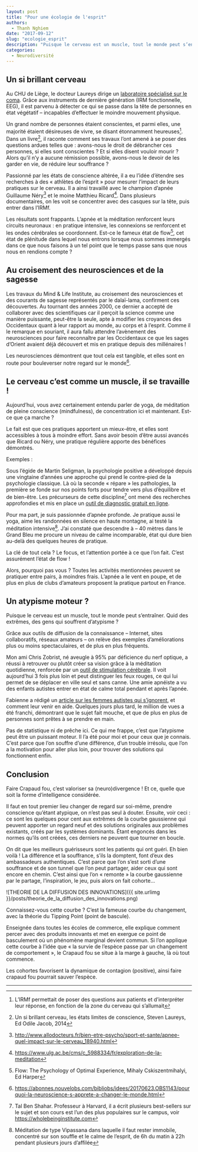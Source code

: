 ```yaml
---
layout: post
title: "Pour une écologie de l'esprit"
authors: 
  - Thanh Nghiem
date: "2017-09-12"
slug: "ecologie_esprit"
description: "Puisque le cerveau est un muscle, tout le monde peut s’entraîner. Quid des extrêmes, des gens qui souffrent d’atypisme ?"
categories:
  - Neurodiversité
---
```


## Un si brillant cerveau

Au CHU de Liège, le docteur Laureys dirige un [laboratoire spécialisé sur le coma][1]. Grâce aux instruments de dernière génération (IRM fonctionnelle, EEG), il est parvenu à détecter ce qui se passe dans la tête de personnes en état végétatif – incapables d’effectuer le moindre mouvement physique. 

Un grand nombre de personnes étaient conscientes, et parmi elles, une majorité étaient désireuses de vivre, se disant étonnamment heureuses[^1]. Dans un livre[^2], il raconte comment ses travaux l’ont amené à se poser des questions ardues telles que : avons-nous le droit de débrancher ces personnes, si elles sont conscientes ? Et si elles disent vouloir mourir ? Alors qu’il n’y a aucune rémission possible, avons-nous le devoir de les garder en vie, de réduire leur souffrance ?

Passionné par les états de conscience altérée, il a eu l’idée d’étendre ses recherches à des « athlètes de l’esprit » pour mesurer l’impact de leurs pratiques sur le cerveau. Il a ainsi travaillé avec le champion d’apnée Guillaume Néry[^3] et le moine Matthieu Ricard[^4]. Dans plusieurs documentaires, on les voit se concentrer avec des casques sur la tête, puis entrer dans l’IRMf. 

Les résultats sont frappants. L’apnée et la méditation renforcent leurs circuits neuronaux : en pratique intensive, les connexions se renforcent et les ondes cérébrales se coordonnent. Est-ce le fameux état de flow[^5], cet état de plénitude dans lequel nous entrons lorsque nous sommes immergés dans ce que nous faisons à un tel point que le temps passe sans que nous nous en rendions compte ?

## Au croisement des neurosciences et de la sagesse

Les travaux du Mind & Life Institute, au croisement des neurosciences et des courants de sagesse représentés par le dalaï-lama, confirment ces découvertes. Au tournant des années 2000, ce dernier a accepté de collaborer avec des scientifiques car il perçoit la science comme une manière puissante, peut-être la seule, apte à modifier les croyances des Occidentaux quant à leur rapport au monde, au corps et à l’esprit. Comme il le remarque en souriant, il aura fallu attendre l’avènement des neurosciences pour faire reconnaître par les Occidentaux ce que les sages d’Orient avaient déjà découvert et mis en pratique depuis des millénaires !

Les neurosciences démontrent que tout cela est tangible, et elles sont en route pour bouleverser notre regard sur le monde[^6].

## Le cerveau c’est comme un muscle, il se travaille !

Aujourd’hui, vous avez certainement entendu parler de yoga, de méditation de pleine conscience (mindfulness), de concentration ici et maintenant. Est-ce que ça marche ?

Le fait est que ces pratiques apportent un mieux-être, et elles sont accessibles à tous à moindre effort. Sans avoir besoin d’être aussi avancés que Ricard ou Néry, une pratique régulière apporte des bénéfices démontrés. 

Exemples :

Sous l’égide de Martin Seligman, la psychologie positive a développé depuis une vingtaine d’années une approche qui prend le contre-pied de la psychologie classique. Là où la seconde « répare » les pathologies, la première se fonde sur nos points forts pour tendre vers plus d’équilibre et de bien-être. Les précurseurs de cette discipline[^7] ont mené des recherches approfondies et mis en place un [outil de diagnostic gratuit en ligne][2].

Pour ma part, je suis passionnée d’apnée profonde. Je pratique aussi le yoga, aime les randonnées en silence en haute montagne, ai testé la méditation intensive[^8]. J’ai constaté que descendre à – 40 mètres dans le Grand Bleu me procure un niveau de calme incomparable, état qui dure bien au-delà des quelques heures de pratique.

La clé de tout cela ? Le focus, et l’attention portée à ce que l’on fait. C’est assurément l’état de flow !

Alors, pourquoi pas vous ? Toutes les activités mentionnées peuvent se pratiquer entre pairs, à moindres frais. L’apnée a le vent en poupe, et de plus en plus de clubs d’amateurs proposent la pratique partout en France.

## Un atypisme moteur ?

Puisque le cerveau est un muscle, tout le monde peut s’entraîner. Quid des extrêmes, des gens qui souffrent d’atypisme ?

Grâce aux outils de diffusion de la connaissance – Internet, sites collaboratifs, réseaux amateurs – on relève des exemples d’améliorations plus ou moins spectaculaires, et de plus en plus fréquents.

Mon ami Chris Zobrist, né aveugle à 95% par déficience du nerf optique, a réussi à retrouver ou plutôt créer sa vision grâce à la méditation quotidienne, renforcée par un [outil de stimulation cérébrale][3]. Il voit aujourd’hui 3 fois plus loin et peut distinguer les feux rouges, ce qui lui permet de se déplacer en ville seul et sans canne. Une amie apnéiste a vu des enfants autistes entrer en état de calme total pendant et après l’apnée.

Fabienne a rédigé un [article sur les femmes autistes qui s’ignorent][4], et comment leur venir en aide. Quelques jours plus tard, le million de vues a été franchi, démontrant que le sujet fait mouche, et que de plus en plus de personnes sont prêtes à se prendre en main.

Pas de statistique ni de prêche ici. Ce qui me frappe, c’est que l’atypisme peut être un puissant moteur. Il l’a été pour moi et pour ceux que je connais. C’est parce que l’on souffre d’une différence, d’un trouble irrésolu, que l’on a la motivation pour aller plus loin, pour trouver des solutions qui fonctionnent enfin.

## Conclusion

Faire Crapaud fou, c’est valoriser sa (neuro)divergence ! Et ce, quelle que soit la forme d’intelligence considérée.

Il faut en tout premier lieu changer de regard sur soi-même, prendre conscience qu’étant atypique, on n’est pas seul à douter. Ensuite, voir ceci : ce sont les quelques pour cent aux extrêmes de la courbe gaussienne qui peuvent apporter un regard neuf et des solutions originales aux problèmes existants, créés par les systèmes dominants. Étant engoncés dans les normes qu’ils ont créées, ces derniers ne peuvent que tourner en boucle.

On dit que les meilleurs guérisseurs sont les patients qui ont guéri. Eh bien voilà ! La différence et la souffrance, s’ils la domptent, font d’eux des ambassadeurs authentiques. C’est parce que l’on s’est sorti d’une souffrance et de son tunnel que l’on peut partager, aider ceux qui sont encore en chemin. C’est ainsi que l’on « remonte » la courbe gaussienne par le partage, l’inspiration, le jeu, puis alors on fait cohorte…

![THEORIE DE LA DIFFUSION DES INNOVATIONS]({{ site.urlimg }}/posts/theorie_de_la_diffusion_des_innovations.png)

Connaissez-vous cette courbe ? C’est la fameuse courbe du changement, avec la théorie du Tipping Point (point de bascule).

Enseignée dans toutes les écoles de commerce, elle explique comment percer avec des produits innovants et met en exergue ce point de basculement où un phénomène marginal devient commun. Si l’on applique cette courbe à l’idée que « la survie de l’espèce passe par un changement de comportement », le Crapaud fou se situe à la marge à gauche, là où tout commence. 

Les cohortes favorisent la dynamique de contagion (positive), ainsi faire crapaud fou pourrait sauver l’espèce.

---

[1]: https://www.youtube.com/watch?v=jqEq0Nt7MvM
[2]: https://www.viacharacter.org/www/
[3]: http://www.diytdcs.com/tag/christopher-zobrist/
[4]: https://theconversation.com/ces-femmes-autistes-qui-signorent-75998
[^1]: L’IRMf permettait de poser des questions aux patients et d’interpréter leur réponse, en fonction de la zone du cerveau qui s’allumait
[^2]: Un si brillant cerveau, les états limites de conscience, Steven Laureys, Ed Odile Jacob, 2014
[^3]: <http://www.allodocteurs.fr/bien-etre-psycho/sport-et-sante/apnee-quel-impact-sur-le-cerveau_18940.html>
[^4]: <https://www.ulg.ac.be/cms/c_5988334/fr/exploration-de-la-meditation>
[^5]: Flow: The Psychology of Optimal Experience, Mihaly Cskiszentmihalyi, Ed Harper
[^6]: <https://abonnes.nouvelobs.com/bibliobs/idees/20170623.OBS1143/pourquoi-la-neuroscience-s-apprete-a-changer-le-monde.html>
[^7]: Tal Ben Shahar. Professeur à Harvard, il a écrit plusieurs best-sellers sur le sujet et son cours est l’un des plus populaires sur le campus, voir <https://wholebeinginstitute.com>
[^8]: Méditation de type Vipassana dans laquelle il faut rester immobile, concentré sur son souffle et le calme de l’esprit, de 6h du matin à 22h pendant plusieurs jours d’affilée
